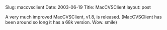 Slug: maccvsclient
Date: 2003-06-19
Title: MacCVSClient
layout: post

A very much improved MacCVSClient, v1.8, is released. (MacCVSClient has been around so long it has a 68k version. Wow. smile)
